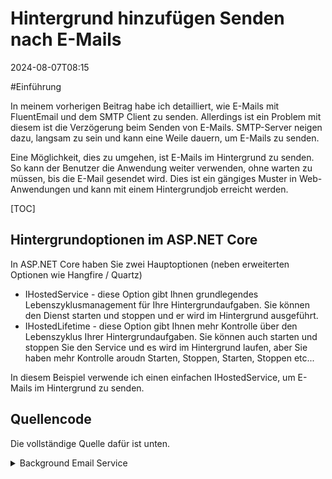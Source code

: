 # Hintergrund hinzufügen Senden nach E-Mails

<!--category-- ASP.NET -->
<datetime class="hidden">2024-08-07T08:15</datetime>

#Einführung

In meinem vorherigen Beitrag habe ich detailliert, wie E-Mails mit FluentEmail und dem SMTP Client zu senden. Allerdings ist ein Problem mit diesem ist die Verzögerung beim Senden von E-Mails. SMTP-Server neigen dazu, langsam zu sein und kann eine Weile dauern, um E-Mails zu senden.

Eine Möglichkeit, dies zu umgehen, ist E-Mails im Hintergrund zu senden. So kann der Benutzer die Anwendung weiter verwenden, ohne warten zu müssen, bis die E-Mail gesendet wird. Dies ist ein gängiges Muster in Web-Anwendungen und kann mit einem Hintergrundjob erreicht werden.

[TOC]

## Hintergrundoptionen im ASP.NET Core

In ASP.NET Core haben Sie zwei Hauptoptionen (neben erweiterten Optionen wie Hangfire / Quartz)

- IHostedService - diese Option gibt Ihnen grundlegendes Lebenszyklusmanagement für Ihre Hintergrundaufgaben. Sie können den Dienst starten und stoppen und er wird im Hintergrund ausgeführt.
- IHostedLifetime - diese Option gibt Ihnen mehr Kontrolle über den Lebenszyklus Ihrer Hintergrundaufgaben. Sie können auch starten und stoppen Sie den Service und es wird im Hintergrund laufen, aber Sie haben mehr Kontrolle aroudn Starten, Stoppen, Starten, Stoppen etc...

In diesem Beispiel verwende ich einen einfachen IHostedService, um E-Mails im Hintergrund zu senden.

## Quellencode

Die vollständige Quelle dafür ist unten.

<details>
<summary>Background Email Service</summary>
```csharp
using System.Threading.Tasks.Dataflow;
using Mostlylucid.Email.Models;

namespace Mostlylucid.Email
{
    public class EmailSenderHostedService(EmailService emailService, ILogger<EmailSenderHostedService> logger)
        : IHostedService, IDisposable
    {
        private readonly BufferBlock<BaseEmailModel> _mailMessages = new();
        private Task _sendTask = Task.CompletedTask;
        private CancellationTokenSource cancellationTokenSource = new();

        public async Task SendEmailAsync(BaseEmailModel message)
        {
            await _mailMessages.SendAsync(message);
        }

        public Task StartAsync(CancellationToken cancellationToken)
        {
            logger.LogInformation("Starting background e-mail delivery");
            // Start the background task
            _sendTask = DeliverAsync(cancellationTokenSource.Token);
            return Task.CompletedTask;
        }

        public async Task StopAsync(CancellationToken cancellationToken)
        {
            logger.LogInformation("Stopping background e-mail delivery");

            // Cancel the token to signal the background task to stop
            await cancellationTokenSource.CancelAsync();

            // Wait until the background task completes or the cancellation token triggers
            await Task.WhenAny(_sendTask, Task.Delay(Timeout.Infinite, cancellationToken));
        }

        private async Task DeliverAsync(CancellationToken token)
        {
            logger.LogInformation("E-mail background delivery started");

            while (!token.IsCancellationRequested)
            {
                BaseEmailModel? message = null;
                try
                {if(_mailMessages.Count == 0) continue;
                    message = await _mailMessages.ReceiveAsync(token);
                    switch (message)
                    {
                        case ContactEmailModel contactEmailModel:
                            await emailService.SendContactEmail(contactEmailModel);
                            break;
                        case CommentEmailModel commentEmailModel:
                            await emailService.SendCommentEmail(commentEmailModel);
                            break;
                    }
                    logger.LogInformation("Email from {SenderEmail} sent", message.SenderEmail);
                }
                catch (OperationCanceledException)
                {
                    break;
                }
                catch (Exception exc)
                {
                    logger.LogError(exc, "Couldn't send an e-mail from {SenderEmail}", message?.SenderEmail);
                    await Task.Delay(1000, token); // Delay and respect the cancellation token
                    if (message != null)
                    {
                        await _mailMessages.SendAsync(message, token);
                    }
                }
            }

            logger.LogInformation("E-mail background delivery stopped");
        }

        public void Dispose()
        {
            cancellationTokenSource.Cancel();
            cancellationTokenSource.Dispose();
        }
    }
}
```

</details>
Hier sehen Sie, dass wir mit dem Start des Dienstes umgehen und einen neuen BufferBlock einrichten, um die E-Mails zu halten.

```csharp
public class EmailSenderHostedService(EmailService emailService, ILogger<EmailSenderHostedService> logger)
        : IHostedService, IDisposable
    {
        private readonly BufferBlock<BaseEmailModel> _mailMessages = new();
        private Task _sendTask = Task.CompletedTask;
        private CancellationTokenSource cancellationTokenSource = new();
```

Wir haben auch eine neue Aufgabe eingerichtet, um die E-Mails im Hintergrund zu liefern.
und eine CancelTokenSource, um die Aufgabe anmutig zu stornieren, wenn wir den Service stoppen wollen.

Dann starten wir den HostedService mit StartAsync und stellen den Einstiegspunkt für andere Dienste zur Verfügung, um eine E-Mail zu senden.

```csharp
 public async Task SendEmailAsync(BaseEmailModel message)
        {
            await _mailMessages.SendAsync(message);
        }

        public Task StartAsync(CancellationToken cancellationToken)
        {
            logger.LogInformation("Starting background e-mail delivery");
            // Start the background task
            _sendTask = DeliverAsync(cancellationTokenSource.Token);
            return Task.CompletedTask;
        }
```

In unserer Setup-Klasse müssen wir jetzt den Service mit dem DI-Container registrieren und den HostedService starten

```csharp
       services.AddSingleton<EmailSenderHostedService>();
        services.AddHostedService(provider => provider.GetRequiredService<EmailSenderHostedService>());
```

Jetzt können wir E-Mails im Hintergrund senden, indem wir die SendEmailAsync-Methode auf dem EmailSenderHostedService aufrufen.
z.B. für das Kontaktformular tun wir dies.

```csharp
            var contactModel = new ContactEmailModel()
            {
                SenderEmail = user.email,
                SenderName =user.name,
                Comment = commentHtml,
            };
            await sender.SendEmailAsync(contactModel);
```

Im obigen Code fügt dies diese Botschaft zu unserer`BufferBlock<BaseEmailModel>` _mailNachrichten und die Hintergrundaufgabe werden sie abholen und die E-Mail senden.

```csharp
   private async Task DeliverAsync(CancellationToken token)
        {
          ...

            while (!token.IsCancellationRequested)
            {
                BaseEmailModel? message = null;
                try
                {if(_mailMessages.Count == 0) continue;
                    message = await _mailMessages.ReceiveAsync(token);
                    switch (message)
                    {
                        case ContactEmailModel contactEmailModel:
                            await emailService.SendContactEmail(contactEmailModel);
                            break;
                        case CommentEmailModel commentEmailModel:
                            await emailService.SendCommentEmail(commentEmailModel);
                            break;
                    }
                    logger.LogInformation("Email from {SenderEmail} sent", message.SenderEmail);
           ...
            }

            logger.LogInformation("E-mail background delivery stopped");
        }
```

Dies wird dann loop, bis wir den Service stoppen und weiterhin die BufferBlock für neue E-Mails zu senden überwachen.